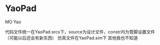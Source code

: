 # YaoPad
MO Yao

代码文件统一在YaoPad.srcs下，source为设计文件，constr内为管脚设置文件（可能以后还会有新东西）
仿真文件在YaoPad.sim下
其他我也不知道
